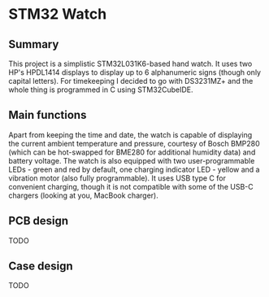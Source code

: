 # STM32 Watch

## Summary

This project is a simplistic STM32L031K6-based hand watch. It uses two HP's HPDL1414 displays to display up to 6 alphanumeric signs (though only capital letters). For timekeeping I decided to go with DS3231MZ+ and the whole thing is programmed in C using STM32CubeIDE.

## Main functions

Apart from keeping the time and date, the watch is capable of displaying the current ambient temperature and pressure, courtesy of Bosch BMP280 (which can be hot-swapped for BME280 for additional humidity data) and battery voltage. The watch is also equipped with two user-programmable LEDs - green and red by default, one charging indicator LED - yellow and a vibration motor (also fully programmable). It uses USB type C for convenient charging, though it is not compatible with some of the USB-C chargers (looking at you, MacBook charger).

## PCB design

TODO

## Case design

TODO
